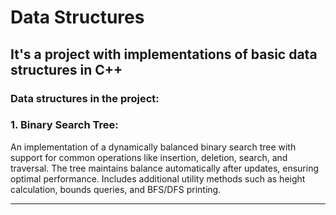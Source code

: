# Data Structures
## It's a project with implementations of basic data structures in C++
### Data structures in the project:
  ### 1. Binary Search Tree:
  An implementation of a dynamically balanced binary search tree with support for common operations like insertion, deletion, search, and traversal. 
  The tree maintains balance automatically after updates, ensuring optimal performance. Includes additional utility methods such as height calculation,
  bounds queries, and BFS/DFS printing.
***

